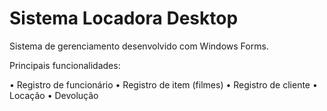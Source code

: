 # Sistema Locadora Desktop

Sistema de gerenciamento desenvolvido com Windows Forms.

Principais funcionalidades:

•	Registro de funcionário
•	Registro de item (filmes)
•	Registro de cliente
•	Locação
•	Devolução
